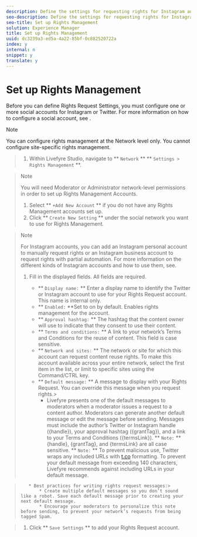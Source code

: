 ```yaml
---
description: Define the settings for requesting rights for Instagram and Twitter posts.
seo-description: Define the settings for requesting rights for Instagram and Twitter posts.
seo-title: Set up Rights Management
solution: Experience Manager
title: Set up Rights Management
uuid: dc3239a3-ed5a-4a22-85bf-0c882520722a
index: y
internal: n
snippet: y
translate: y
---
```


# Set up Rights Management

Before you can define Rights Request Settings, you must configure one or more social accounts for Instagram or Twitter. For more information on how to configure a social account, see [](t_configure_social_accout_instagram.md#t_configure_social_accout_instagram).

>[!NOTE]
>
>You can configure rights management at the Network level only. You cannot configure site-specific rights management.


>1. Within Livefyre Studio, navigate to ** `Network` ** ** `Settings > Rights Management` **.

>   >[!NOTE]
>   >
>   >You will need Moderator or Administrator network-level permissions in order to set up Rights Management Accounts.
>
>1. Select ** `+Add New Account` ** if you do not have any Rights Management accounts set up.
>1. Click ** `Create New Setting` ** under the social network you want to use for Rights Management.

>   >[!NOTE]
>   >
>   >For Instagram accounts, you can add an Instagram personal account to manually request rights or an Instagram business account to request rights with partial automation. For more information on the different kinds of Instagram accounts and how to use them, see[](c_about_instagram_accounts.md#c_about_instagram_accounts).
>
>1. Fill in the displayed fields. All fields are required.
>    
>    * ** `Display name:` ** Enter a display name to identify the Twitter or Instagram account to use for your Rights Request account. This name is internal only.
>    * ** `Enabled:` **Set to on by default. Enables rights management for the account.
>    * ** `Approval hashtag:` ** The hashtag that the content owner will use to indicate that they consent to use their content.
>    * ** `Terms and conditions:` ** A link to your network’s Terms and Conditions for the reuse of content. This field is case sensitive.
>    * ** `Network and sites:` ** The network or site for which this account can request content reuse rights. To make this account available across your entire network, select the first item in the list, or limit to specific sites using the Command/CTRL key.
>    * ** `Default message:` ** A message to display with your Rights Request. You can override this message when you request rights.>    
>        * Livefyre presents one of the default messages to moderators when a moderator issues a request to a content author. Moderators can generate another default message or edit the message before sending. Messages must include the author’s Twitter or Instagram handle ({handle}), your approval hashtag ({grantTag}), and a link to your Terms and Conditions ({termsLink}).
>          ** `Note:` ** {handle}, {grantTag}, and {termsLink} are all case sensitive.
>          ** `Note:` ** To prevent malicious use, Twitter wraps any included URLs with [t.co](https://t.co/) formatting. To prevent your default message from exceeding 140 characters, Livefyre recommends against including URLs in your default message.

>        * Best practices for writing rights request messages:>        
>            * Create multiple default messages so you don’t sound like a robot. Save each default message prior to creating your next default message.
>            * Encourage your moderators to personalize this note before sending, to prevent your network’s requests from being tagged Spam.


>    
>1. Click ** `Save Settings` ** to add your Rights Request account.
